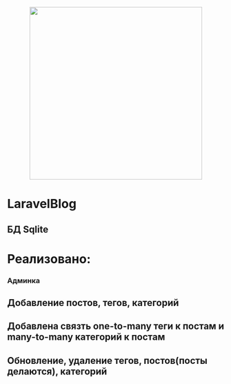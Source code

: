 <p align="center"><a href="https://laravel.com" target="_blank"><img src="https://raw.githubusercontent.com/laravel/art/master/logo-lockup/5%20SVG/2%20CMYK/1%20Full%20Color/laravel-logolockup-cmyk-red.svg" width="400"></a></p>

# LaravelBlog
## БД Sqlite

# Реализовано:
### Админка
## Добавление постов, тегов, категорий
## Добавлена связть one-to-many теги к постам и many-to-many категорий к постам
## Обновление, удаление тегов, постов(посты делаются), категорий
